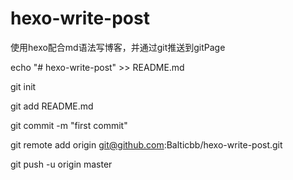 # hexo-write-post
使用hexo配合md语法写博客，并通过git推送到gitPage

echo "# hexo-write-post" >> README.md

git init

git add README.md

git commit -m "first commit"

git remote add origin git@github.com:Balticbb/hexo-write-post.git

git push -u origin master
